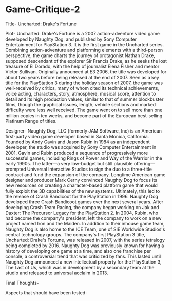 # Game-Critique-2

Title- Uncharted: Drake's Fortune

Plot- Uncharted: Drake's Fortune is a 2007 action-adventure video game developed by Naughty Dog, and published by Sony Computer Entertainment for PlayStation 3. It is the first game in the Uncharted series. Combining action-adventure and platforming elements with a third-person perspective, the game charts the journey of protagonist Nathan Drake, supposed descendant of the explorer Sir Francis Drake, as he seeks the lost treasure of El Dorado, with the help of journalist Elena Fisher and mentor Victor Sullivan. Originally announced at E3 2006, the title was developed for about two years before being released at the end of 2007. Seen as a key title for the PlayStation 3 during the holiday season of 2007, the game was well-received by critics, many of whom cited its technical achievements, voice acting, characters, story, atmosphere, musical score, attention to detail and its high production values, similar to that of summer blockbuster films, though the graphical issues, length, vehicle sections and marked difficulty were less well received. The game went on to sell more than one million copies in ten weeks, and become part of the European best-selling Platinum Range of titles.

Designer- Naughty Dog, LLC (formerly JAM Software, Inc) is an American first-party video game developer based in Santa Monica, California. Founded by Andy Gavin and Jason Rubin in 1984 as an independent developer, the studio was acquired by Sony Computer Entertainment in 2001. Gavin and Rubin produced a sequence of progressively more successful games, including Rings of Power and Way of the Warrior in the early 1990s. The latter—a very low-budget but still plausible offering—prompted Universal Interactive Studios to sign the duo to a three-title contract and fund the expansion of the company. Longtime American game designer and producer Mark Cerny convinced Naughty Dog to focus its new resources on creating a character-based platform game that would fully exploit the 3D capabilities of the new systems. Ultimately, this led to the release of Crash Bandicoot for the PlayStation in 1996. Naughty Dog developed three Crash Bandicoot games over the next several years. After developing Crash Team Racing, the company began working on Jak and Daxter: The Precursor Legacy for the PlayStation 2. In 2004, Rubin, who had become the company's president, left the company to work on a new project named Iron and the Maiden. In addition to their inhouse game team, Naughty Dog is also home to the ICE Team, one of SIE Worldwide Studios's central technology groups. The company's first PlayStation 3 title, Uncharted: Drake's Fortune, was released in 2007, with the series tetralogy being completed by 2016. Naughty Dog was previously known for having a history of developing one game at a time, and also one franchise per console, a controversial trend that was criticized by fans. This lasted until Naughty Dog announced a new intellectual property for the PlayStation 3, The Last of Us, which was in development by a secondary team at the studio and released to universal acclaim in 2013. 

Final Thoughts- 

Aspects that should have been tested-
